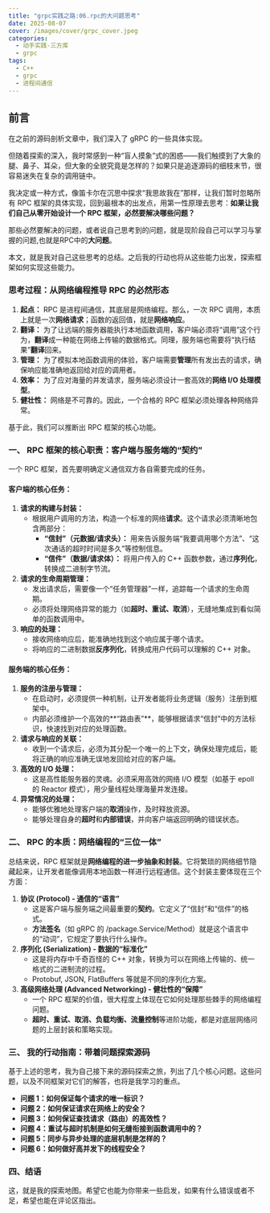 ```yaml
---
title: "grpc实践之路:06.rpc的大问题思考"
date: 2025-08-07
cover: /images/cover/grpc_cover.jpeg
categories: 
  - 动手实践-三方库
  - grpc
tags:
  - C++
  - grpc
  - 进程间通信
---
```

## **前言**

在之前的源码剖析文章中，我们深入了 gRPC 的一些具体实现。

但随着探索的深入，我时常感到一种“盲人摸象”式的困惑——我们触摸到了大象的腿、鼻子、耳朵，但大象的全貌究竟是怎样的？如果只是追逐源码的细枝末节，很容易迷失在复杂的调用链中。

我决定或一种方式，像笛卡尔在沉思中探求“我思故我在”那样，让我们暂时忽略所有 RPC 框架的具体实现，回到最根本的出发点，用第一性原理去思考：**如果让我们自己从零开始设计一个 RPC 框架，必然要解决哪些问题？**

那些必然要解决的问题，或者说自己思考到的问题，就是现阶段自己可以学习与掌握的问题,也就是RPC中的**大问题**。

本文，就是我对自己这些思考的总结。之后我的行动也将从这些能力出发，探索框架如何实现这些能力。
<!--more-->
### **思考过程：从网络编程推导 RPC 的必然形态**

1. **起点：** RPC 是进程间通信，其底层是网络编程。那么，一次 RPC 调用，本质上就是一次**网络请求**；函数的返回值，就是**网络响应**。
2. **翻译：** 为了让远端的服务器能执行本地函数调用，客户端必须将“调用”这个行为，**翻译**成一种能在网络上传输的数据格式。同理，服务端也需要将“执行结果”**翻译**回来。
3. **管理：** 为了模拟本地函数调用的体验，客户端需要**管理**所有发出去的请求，确保响应能准确地返回给对应的调用者。
4. **效率：** 为了应对海量的并发请求，服务端必须设计一套高效的**网络 I/O 处理模型**。
5. **健壮性：** 网络是不可靠的。因此，一个合格的 RPC 框架必须处理各种网络异常。

基于此，我们可以推断出 RPC 框架的核心功能。

### **一、 RPC 框架的核心职责：客户端与服务端的“契约”**

一个 RPC 框架，首先要明确定义通信双方各自需要完成的任务。

#### **客户端的核心任务：**

1. **请求的构建与封装：**
    * 根据用户调用的方法，构造一个标准的网络**请求**。这个请求必须清晰地包含两部分：
        * **“信封”（元数据/请求头）：** 用来告诉服务端“我要调用哪个方法”、“这次通话的超时时间是多久”等控制信息。
        * **“信件”（数据/请求体）：** 将用户传入的 C++ 函数参数，通过**序列化**，转换成二进制字节流。
2. **请求的生命周期管理：**
    * 发出请求后，需要像一个“任务管理器”一样，追踪每一个请求的生命周期。
    * 必须将处理网络异常的能力（如**超时、重试、取消**），无缝地集成到看似简单的函数调用中。
3. **响应的处理：**
    * 接收网络响应后，能准确地找到这个响应属于哪个请求。
    * 将响应的二进制数据**反序列化**，转换成用户代码可以理解的 C++ 对象。

#### **服务端的核心任务：**

1. **服务的注册与管理：**
    * 在启动时，必须提供一种机制，让开发者能将业务逻辑（服务）注册到框架中。
    * 内部必须维护一个高效的**“路由表”**，能够根据请求“信封”中的方法标识，快速找到对应的处理函数。
2. **请求与响应的关联：**
    * 收到一个请求后，必须为其分配一个唯一的上下文，确保处理完成后，能将正确的响应准确无误地发回给对应的客户端。
3. **高效的 I/O 处理：**
    * 这是高性能服务器的灵魂。必须采用高效的网络 I/O 模型（如基于 epoll 的 Reactor 模式），用少量线程处理海量并发连接。
4. **异常情况的处理：**
    * 能够优雅地处理客户端的**取消**操作，及时释放资源。
    * 能够处理自身的**超时**和**内部错误**，并向客户端返回明确的错误状态。

### **二、 RPC 的本质：网络编程的“三位一体”**

总结来说，RPC 框架就是**网络编程的进一步抽象和封装**。它将繁琐的网络细节隐藏起来，让开发者能像调用本地函数一样进行远程通信。这个封装主要体现在三个方面：

1. **协议 (Protocol) - 通信的“语言”**
    * 这是客户端与服务端之间最重要的**契约**。它定义了“信封”和“信件”的格式。
    * **方法签名**（如 gRPC 的 /package.Service/Method）就是这个语言中的“动词”，它规定了要执行什么操作。
2. **序列化 (Serialization) - 数据的“标准化”**
    * 这是将内存中千奇百怪的 C++ 对象，转换为可以在网络上传输的、统一格式的二进制流的过程。
    * Protobuf, JSON, FlatBuffers 等就是不同的序列化方案。
3. **高级网络处理 (Advanced Networking) - 健壮性的“保障”**
    * 一个 RPC 框架的价值，很大程度上体现在它如何处理那些棘手的网络编程问题。
    * **超时、重试、取消、负载均衡、流量控制**等进阶功能，都是对底层网络问题的上层封装和策略实现。

### **三、 我的行动指南：带着问题探索源码**

基于上述的思考，我为自己接下来的源码探索之旅，列出了几个核心问题。这些问题，以及不同框架对它们的解答，也将是我学习的重点。

* **问题 1：如何保证每个请求的唯一标识？**
* **问题 2：如何保证请求在网络上的安全？**
* **问题 3：如何保证查找请求（路由）的高效性？**
* **问题 4：重试与超时机制是如何无缝衔接到函数调用中的？**
* **问题 5：同步与异步处理的底层机制是怎样的？**
* **问题 6：如何做好高并发下的线程安全？**


### **四、结语**

这，就是我的探索地图。希望它也能为你带来一些启发，如果有什么错误或者不足，希望也能在评论区指出。